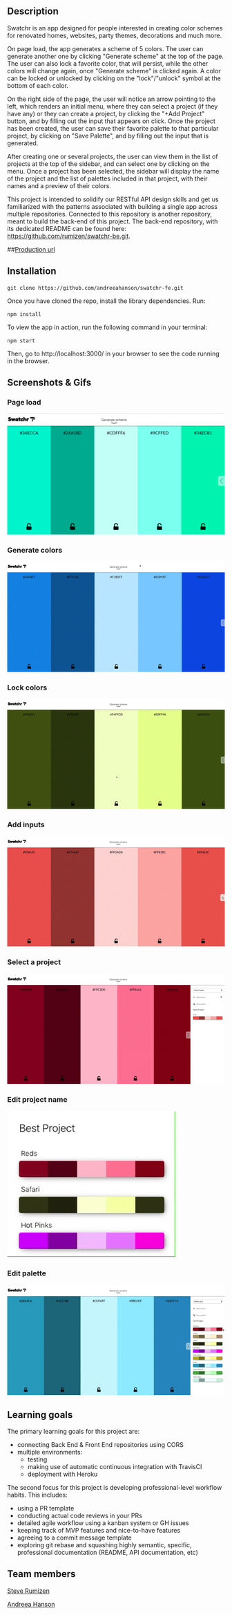 ## Description

Swatchr is an app designed for people interested in creating color schemes for renovated homes, websites, party themes, decorations and much more. 

On page load, the app generates a scheme of 5 colors. The user can generate another one by clicking "Generate scheme" at the top of the page. The user can also lock a favorite color, that will persist, while the other colors will change again, once "Generate scheme" is clicked again. A color can be locked or unlocked by clicking on the "lock"/"unlock" symbol at the bottom of each color.

On the right side of the page, the user will notice an arrow pointing to the left, which renders an initial menu, where they can select a project (if they have any) or they can create a project, by clicking the "+Add Project" button, and by filling out the input that appears on click. Once the project has been created, the user can save their favorite palette to that particular project, by clicking on "Save Palette", and by filling out the input that is generated.

After creating one or several projects, the user can view them in the list of projects at the top of the sidebar, and can select one by clicking on the menu. Once a project has been selected, the sidebar will display the name of the project and the list of palettes included in that project, with their names and a preview of their colors. 

This project is intended to solidify our RESTful API design skills and get us familiarized with the patterns associated with building a single app across multiple repositories. Connected to this repository is another repository, meant to build the back-end of this project. The back-end repository, with its dedicated README can be found here: https://github.com/rumizen/swatchr-be.git. 

##[Production url](http://swatchr-app.herokuapp.com/)

## Installation

```
git clone https://github.com/andreeahanson/swatchr-fe.git
```
Once you have cloned the repo, install the library dependencies. Run:

```
npm install
```
To view the app in action, run the following command in your terminal:

```
npm start
```
Then, go to http://localhost:3000/ in your browser to see the code running in the browser.

## Screenshots & Gifs

### Page load

![Page Load](https://github.com/andreeahanson/swatchr-fe/blob/master/public/Page%20Load.png)

### Generate colors

![Generate colors](https://github.com/andreeahanson/swatchr-fe/blob/master/public/generate-colors.gif)

### Lock colors

![Generate locked](https://github.com/andreeahanson/swatchr-fe/blob/master/public/generate-locked.gif)

### Add inputs

![Add stuff](https://github.com/andreeahanson/swatchr-fe/blob/master/public/add-stuff.gif)

### Select a project

![Old project](https://github.com/andreeahanson/swatchr-fe/blob/master/public/old-project.gif)

### Edit project name

![Worst project](https://github.com/andreeahanson/swatchr-fe/blob/master/public/worst-project.gif)

### Edit palette

![Edit palette](https://github.com/andreeahanson/swatchr-fe/blob/master/public/edit-palette.gif)

## Learning goals

The primary learning goals for this project are:
- connecting Back End & Front End repositories using CORS
- multiple environments:
  - testing
  - making use of automatic continuous integration with TravisCI
  - deployment with Heroku

The second focus for this project is developing professional-level workflow habits. This includes:
- using a PR template
- conducting actual code reviews in your PRs
- detailed agile workflow using a kanban system or GH issues
- keeping track of MVP features and nice-to-have features
- agreeing to a commit message template
- exploring git rebase and squashing highly semantic, specific, professional documentation (README, API documentation, etc)

## Team members

[Steve Rumizen](https://github.com/rumizen)

[Andreea Hanson](https://github.com/andreeahanson)




